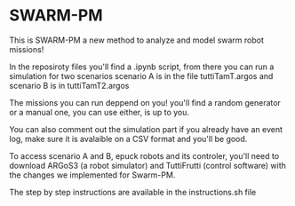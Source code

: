 # SWARM-PM
This is SWARM-PM a new method to analyze and model swarm robot missions!

In the reposiroty files you'll find a .ipynb script, from there you can run a simulation for two scenarios scenario A is in the file tuttiTamT.argos and scenario B is in tuttiTamT2.argos

The missions you can run deppend on you! you'll find a random generator or a manual one, you can use either, is up to you.

You can also comment out the simulation part if you already have an event log, make sure it is avalaible on a CSV format and you'll be good.

To access scenario A and B, epuck robots and its controler, you'll need to download ARGoS3 (a robot simulator) and TuttiFrutti (control software) with the changes we implemented for Swarm-PM.

The step by step instructions are available in the instructions.sh file


